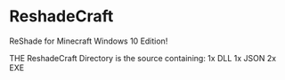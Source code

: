 # ReshadeCraft
ReShade for Minecraft Windows 10 Edition!


THE ReshadeCraft Directory is the source containing:
1x DLL
1x JSON
2x EXE
